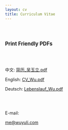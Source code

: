 ```yaml
---
layout: cv
title: Curriculum Vitae
---
```


<br />
<br />

<p style="font-weight: bold; font-size: 120%;">Print Friendly PDFs</p>
<br />
<br />

中文:       <a href="https://yuliwu.github.io/cv/print/简历_吴玉立.pdf" target="_blank">简历_吴玉立.pdf</a>

English:   <a href="https://yuliwu.github.io/cv/print/CV_Wu.pdf" target="_blank">CV_Wu.pdf</a>

Deutsch:   <a href="https://yuliwu.github.io/cv/print/Lebenslauf_Wu.pdf" target="_blank">Lebenslauf_Wu.pdf</a>

<br />
<br />

E-mail: <div id="webaddress"><a href="mailto:me@wuyuli.com">me@wuyuli.com</a></div>